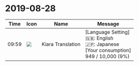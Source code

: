 # 2019-08-28

|Time|Icon|Name|Message|
|---|---|---|---|
|09:59|![](https://avatars.slack-edge.com/2019-08-21/732685848020_f3f20736795184660348_72.png)|Kiara Translation|[Language Setting] <br>🇬🇧: English<br>🇯🇵: Japanese<br> [Your consumption] <br>949 / 10,000 (9%)|
